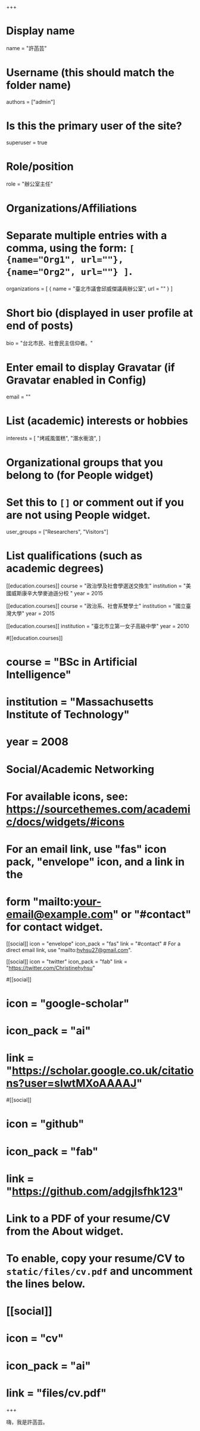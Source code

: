 +++
# Display name
name = "許菡芸"

# Username (this should match the folder name)
authors = ["admin"]

# Is this the primary user of the site?
superuser = true

# Role/position
role = "辦公室主任"

# Organizations/Affiliations
#   Separate multiple entries with a comma, using the form: `[ {name="Org1", url=""}, {name="Org2", url=""} ]`.
organizations = [ { name = "臺北市議會邱威傑議員辦公室", url = "" } ]

# Short bio (displayed in user profile at end of posts)
bio = "台北市民、社會民主信仰者。"

# Enter email to display Gravatar (if Gravatar enabled in Config)
email = ""

# List (academic) interests or hobbies
interests = [
  "烤戚風蛋糕",
  "潛水衝浪",
]

# Organizational groups that you belong to (for People widget)
#   Set this to `[]` or comment out if you are not using People widget.
user_groups = ["Researchers", "Visitors"]

# List qualifications (such as academic degrees)
[[education.courses]]
  course = "政治學及社會學選送交換生"
  institution = "美國威斯康辛大學麥迪遜分校 "
  year = 2015

[[education.courses]]
  course = "政治系、社會系雙學士"
  institution = "國立臺灣大學"
  year = 2015

[[education.courses]]
  institution = "臺北市立第一女子高級中學"
  year = 2010

#[[education.courses]]
#  course = "BSc in Artificial Intelligence"
#  institution = "Massachusetts Institute of Technology"
#  year = 2008

# Social/Academic Networking
# For available icons, see: https://sourcethemes.com/academic/docs/widgets/#icons
#   For an email link, use "fas" icon pack, "envelope" icon, and a link in the
#   form "mailto:your-email@example.com" or "#contact" for contact widget.

[[social]]
  icon = "envelope"
  icon_pack = "fas"
  link = "#contact"  # For a direct email link, use "mailto:hyhsu27@gmail.com".

[[social]]
  icon = "twitter"
  icon_pack = "fab"
  link = "https://twitter.com/Christinehyhsu"

#[[social]]
#  icon = "google-scholar"
#  icon_pack = "ai"
#  link = "https://scholar.google.co.uk/citations?user=sIwtMXoAAAAJ"

#[[social]]
#  icon = "github"
#  icon_pack = "fab"
#  link = "https://github.com/adgjlsfhk123"

# Link to a PDF of your resume/CV from the About widget.
# To enable, copy your resume/CV to `static/files/cv.pdf` and uncomment the lines below.
# [[social]]
#   icon = "cv"
#   icon_pack = "ai"
#   link = "files/cv.pdf"

+++

嗨，我是許菡芸。

